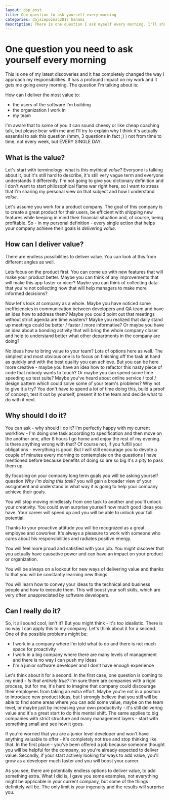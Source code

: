 ```yaml
---
layout: dsp_post
title: One question to ask yourself every morning
categories: dajsiepoznac2017 hanami
description: There is one question I ask myself every morning. I'll share with you what this question is.
---
```


# One question you need to ask yourself every morning # 

This is one of my latest discoveries and it has completely changed the way I approach my responsibilities. It has a profound impact on my work and it gets me going every morning. The question I'm talking about is:

How can I deliver the most value to: 
- the users of the software I'm building 
- the organization I work in
- my team

I'm aware that to some of you it can sound cheesy or like cheap coaching talk, but please bear with me and I'll try to explain why I think it's actually essential to ask this question (hmm, 3 questions in fact ;) ) not from time to time, not every week, but EVERY SINGLE DAY.

## What is the value? ##

Let's start with terminology: what is this mythical _value_? Everyone is talking about it, but it's still hard to describe, it's still very vague term and everyone understands it differently. I'm not going to give you dictionary definition and I don't want to start philosophical flame war right here, so I want to stress that I'm sharing my personal view on that subject and how I understand _value_.

Let's assume you work for a product company. The goal of this company is to create a great product for their users, be efficient with shipping new features while keeping in mind their financial situation and, of course, being profitable. So - in my personal definition - every single action that helps your company achieve their goals is _delivering value_.

## How can I deliver value? ##

There are endless possibilities to deliver value. You can look at this from different angles as well. 

Lets focus on the product first. You can come up with new features that will make your product better. Maybe you can think of any improvements that will make this app faster or nicer? Maybe you can think of collecting data that you're not collecting now that will help managers to make more informed decisions?

Now let's look at company as a whole. Maybe you have noticed some inefficiencies in communication between developers and QA team and have an idea how to address them? Maybe you could point out that meetings without strict agenda are time wasters? Maybe you realized that daily stand up meetings could be better / faster / more informative? Or maybe you have an idea about a bonding activity that will bring the whole company closer and help to understand better what other departments in the company are doing?

No ideas how to bring value to your team? Lots of options here as well. The simplest and most obvious one is to focus on finishing off the task at hand as quickly and with the best quality you can achieve. But you can be here more creative - maybe you have an idea how to refactor this nasty piece of code that nobody wants to touch? Or maybe you can spend some time speeding up test suite? Maybe you've heard about online service / tool / design pattern which could solve some of your team's problems? Why not to give it a try? You don't have to spend a lot of time doing this, build a proof of concept, test it out by yourself, present it to the team and decide what to do with it next. 


## Why should I do it? ##

You can ask - why should I do it? I'm perfectly happy with my current workflow - I'm doing one task according to specification and then move on the another one, after 8 hours I go home and enjoy the rest of my evening. Is there anything wrong with that? Of course not, if you fulfill your obligations - everything is good. But I will still encourage you to devote a couple of minutes every morning to contemplate on the questions I have mentioned before because benefits of doing so are so big it's a pity to pass them up.

By focusing on your company long term goals you will be asking yourself question _Why I'm doing this task?_ you will gain a broader view of your assignment and understand in what way it is going to help your company achieve their goals.

You will stop moving mindlessly from one task to another and you'll unlock your creativity. You could even surprise yourself how much good ideas you have. Your career will speed up and you will be able to unlock your full potential.

Thanks to your proactive attitude you will be recognized as a great employee and coworker. It's always a pleasure to work with someone who cares about his responsibilities and radiates positive energy. 

You will feel more proud and satisfied with your job. You might discover that you actually have causative power and can have an impact on your product or organization. 

You will be always on a lookout for new ways of delivering value and thanks to that you will be constantly learning new things

You will learn how to convey your ideas to the technical and business people and how to execute them. This will boost your soft skills, which are very often unappreciated by software developers.

## Can I really do it? ##

So, it all sound cool, isn't it? But you might think - it's too idealistic. There is no way I can apply this to my company.
Let's think about it for a second. One of the possible problems might be:
* I work in a company where I'm told what to do and there is not much space for proactivity
* I work in a big company where there are many levels of management and there is no way I can push my ideas
* I'm a junior software developer and I don't have enough experience 

Let's think about it for a second. In the first case, one question is coming to my mind - _Is that entirely true?_ I'm sure there are companies with a rigid process, but for me, it's hard to imagine that company could discourage their employees from taking an extra effort. Maybe you're not in a position to introduce new product ideas, but I strongly believe that you still will be able to find some areas where you can add some value, maybe on the team level, or maybe just by increasing your own productivity - it's still delivering value and it's a great start to do this mental shift. The same applies to big companies with strict structure and many management layers - start with something small and see how it goes.

If you're worried that you are a junior level developer and won't have anything valuable to offer - it's completely not true and stop thinking like that. In the first place - you've been offered a job because someone thought you will be helpful for the company, so you're already expected to deliver value. Secondly, if your start actively looking for ways to add value, you'll grow as a developer much faster and you will boost your career.

As you see, there are potentially endless options to deliver value, to add something extra. What I did is, I gave you some examples, not everything might be applicable in your current company, but some of the things definitely will be. The only limit is your ingenuity and the results will surprise you.
